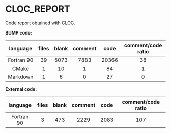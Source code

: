 # CLOC_REPORT

Code report obtained with [CLOC](https://github.com/AlDanial/cloc).

**BUMP code:** 

| language | files | blank | comment | code | comment/code ratio |
|:--------:|:--------:|:--------:|:--------:|:--------:|:--------:|
| Fortran 90 | 39 | 5073 | 7883 | 20366 | 38 |
| CMake | 1 | 10 | 1 | 84 | 1 |
| Markdown | 1 | 6 | 0 | 27 | 0 |

**External code:** 

| language | files | blank | comment | code | comment/code ratio |
|:--------:|:--------:|:--------:|:--------:|:--------:|:--------:|
| Fortran 90 | 3 | 473 | 2229 | 2083 | 107 |
